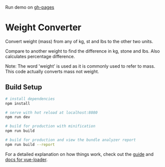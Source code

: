 Run demo on [gh-pages](https://shanegibney.github.io/vue-weight-calculator/)

# Weight Converter

Convert weight (mass) from any of kg, st and lbs to the other two units.

Compare to another weight to find the difference in kg, stone and lbs. Also calculates percentage difference.

Note: The word 'weight' is used as it is commonly used to refer to mass. This code actually converts mass not weight.

## Build Setup

``` bash
# install dependencies
npm install

# serve with hot reload at localhost:8080
npm run dev

# build for production with minification
npm run build

# build for production and view the bundle analyzer report
npm run build --report
```

For a detailed explanation on how things work, check out the [guide](http://vuejs-templates.github.io/webpack/) and [docs for vue-loader](http://vuejs.github.io/vue-loader).
